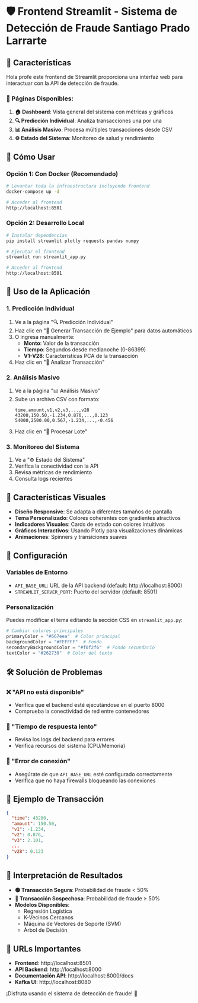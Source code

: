 # 🛡️ Frontend Streamlit - Sistema de Detección de Fraude Santiago Prado Larrarte

## 🌟 Características

Hola profe este frontend de Streamlit proporciona una interfaz web para interactuar con la API de detección de fraude.

### 📱 Páginas Disponibles:

1. **🏠 Dashboard**: Vista general del sistema con métricas y gráficos
2. **🔍 Predicción Individual**: Analiza transacciones una por una
3. **📊 Análisis Masivo**: Procesa múltiples transacciones desde CSV
4. **⚙️ Estado del Sistema**: Monitoreo de salud y rendimiento

## 🚀 Cómo Usar

### Opción 1: Con Docker (Recomendado)

```bash
# Levantar toda la infraestructura incluyendo frontend
docker-compose up -d

# Acceder al frontend
http://localhost:8501
```

### Opción 2: Desarrollo Local

```bash
# Instalar dependencias
pip install streamlit plotly requests pandas numpy

# Ejecutar el frontend
streamlit run streamlit_app.py

# Acceder al frontend
http://localhost:8501
```

## 🎯 Uso de la Aplicación

### 1. Predicción Individual

1. Ve a la página "🔍 Predicción Individual"
2. Haz clic en "🎲 Generar Transacción de Ejemplo" para datos automáticos
3. O ingresa manualmente:
   - **Monto**: Valor de la transacción
   - **Tiempo**: Segundos desde medianoche (0-86399)
   - **V1-V28**: Características PCA de la transacción
4. Haz clic en "🚀 Analizar Transacción"

### 2. Análisis Masivo

1. Ve a la página "📊 Análisis Masivo"
2. Sube un archivo CSV con formato:
   ```csv
   time,amount,v1,v2,v3,...,v28
   43200,150.50,-1.234,0.876,...,0.123
   54000,2500.00,0.567,-1.234,...,-0.456
   ```
3. Haz clic en "🚀 Procesar Lote"

### 3. Monitoreo del Sistema

1. Ve a "⚙️ Estado del Sistema"
2. Verifica la conectividad con la API
3. Revisa métricas de rendimiento
4. Consulta logs recientes

## 🎨 Características Visuales

- **Diseño Responsive**: Se adapta a diferentes tamaños de pantalla
- **Tema Personalizado**: Colores coherentes con gradientes atractivos
- **Indicadores Visuales**: Cards de estado con colores intuitivos
- **Gráficos Interactivos**: Usando Plotly para visualizaciones dinámicas
- **Animaciones**: Spinners y transiciones suaves

## 🔧 Configuración

### Variables de Entorno

- `API_BASE_URL`: URL de la API backend (default: http://localhost:8000)
- `STREAMLIT_SERVER_PORT`: Puerto del servidor (default: 8501)

### Personalización

Puedes modificar el tema editando la sección CSS en `streamlit_app.py`:

```python
# Cambiar colores principales
primaryColor = "#667eea"  # Color principal
backgroundColor = "#FFFFFF"  # Fondo
secondaryBackgroundColor = "#f0f2f6"  # Fondo secundario
textColor = "#262730"  # Color del texto
```

## 🛠️ Solución de Problemas

### ❌ "API no está disponible"
- Verifica que el backend esté ejecutándose en el puerto 8000
- Comprueba la conectividad de red entre contenedores

### 🐌 "Tiempo de respuesta lento"
- Revisa los logs del backend para errores
- Verifica recursos del sistema (CPU/Memoria)

### 🔄 "Error de conexión"
- Asegúrate de que `API_BASE_URL` esté configurado correctamente
- Verifica que no haya firewalls bloqueando las conexiones

## 📝 Ejemplo de Transacción

```json
{
  "time": 43200,
  "amount": 150.50,
  "v1": -1.234,
  "v2": 0.876,
  "v3": 2.101,
  ...
  "v28": 0.123
}
```

## 🎯 Interpretación de Resultados

- **🟢 Transacción Segura**: Probabilidad de fraude < 50%
- **🔴 Transacción Sospechosa**: Probabilidad de fraude ≥ 50%
- **Modelos Disponibles**:
  - Regresión Logística
  - K-Vecinos Cercanos
  - Máquina de Vectores de Soporte (SVM)
  - Árbol de Decisión

## 🔗 URLs Importantes

- **Frontend**: http://localhost:8501
- **API Backend**: http://localhost:8000
- **Documentación API**: http://localhost:8000/docs
- **Kafka UI**: http://localhost:8080

¡Disfruta usando el sistema de detección de fraude! 🚀
